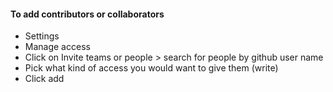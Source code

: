 #### **To add contributors** or collaborators

-   Settings
-   Manage access
-   Click on Invite teams or people > search for people by github user name
-   Pick what kind of access you would want to give them (write)
-   Click add
